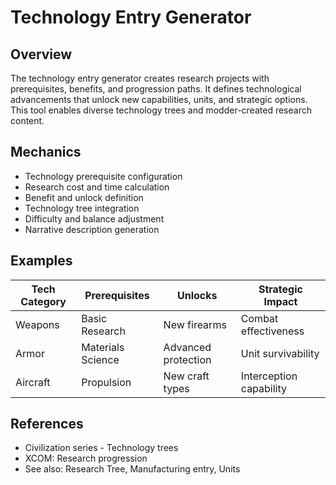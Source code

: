 # Technology Entry Generator

## Overview
The technology entry generator creates research projects with prerequisites, benefits, and progression paths. It defines technological advancements that unlock new capabilities, units, and strategic options. This tool enables diverse technology trees and modder-created research content.

## Mechanics
- Technology prerequisite configuration
- Research cost and time calculation
- Benefit and unlock definition
- Technology tree integration
- Difficulty and balance adjustment
- Narrative description generation

## Examples
| Tech Category | Prerequisites | Unlocks | Strategic Impact |
|---------------|---------------|---------|------------------|
| Weapons | Basic Research | New firearms | Combat effectiveness |
| Armor | Materials Science | Advanced protection | Unit survivability |
| Aircraft | Propulsion | New craft types | Interception capability |

## References
- Civilization series - Technology trees
- XCOM: Research progression
- See also: Research Tree, Manufacturing entry, Units